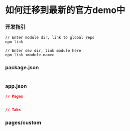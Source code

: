 # 如何迁移到最新的官方demo中

### 开发指引

```shell
// Enter module dir, link to global repo
npm link

// Enter dev dir, link module here
npm link <module-name>
```

### package.json

```shell
```

### app.json


```json
// Pages


// Tabs


```


### pages/custom  